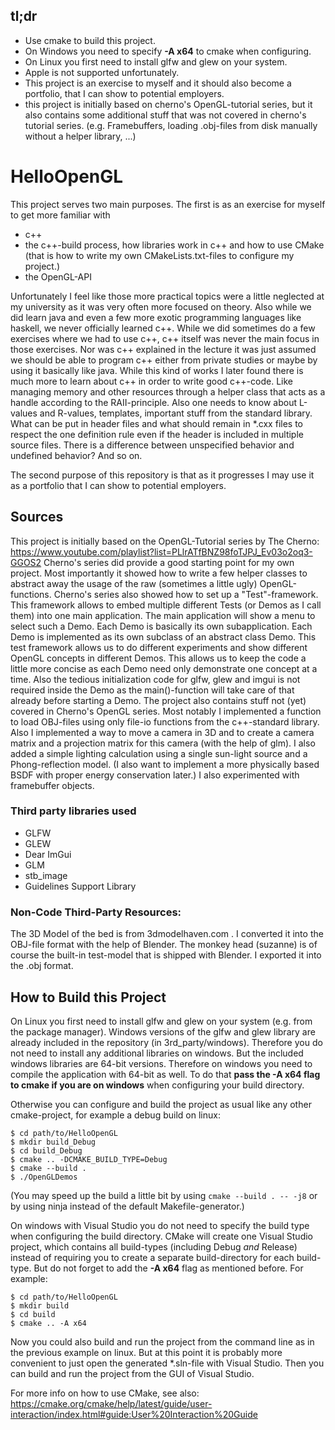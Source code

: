 ## tl;dr
- Use cmake to build this project.
- On Windows you need to specify **-A x64** to cmake when configuring.
- On Linux you first need to install glfw and glew on your system.
- Apple is not supported unfortunately.
- This project is an exercise to myself and it should also become a portfolio, that I can show to potential employers.
- this project is initially based on cherno's OpenGL-tutorial series, but it also contains some additional stuff that was not covered in cherno's tutorial series. (e.g. Framebuffers, loading .obj-files from disk manually without a helper library, ...)

# HelloOpenGL

This project serves two main purposes. The first is as an exercise for myself to get more familiar with 
- c++
- the c++-build process, how libraries work in c++ and how to use CMake (that is how to write my own CMakeLists.txt-files to configure my project.)
- the OpenGL-API

Unfortunately I feel like those more practical topics were a little neglected at my university as it was very often more focused on theory. Also while we did learn java and even a few more exotic programming languages like haskell, we never officially learned c++. While we did sometimes do a few exercises where we had to use c++, c++ itself was never the main focus in those exercises. Nor was c++ explained in the lecture it was just assumed we should be able to program c++ either from private studies or maybe by using it basically like java.
While this kind of works I later found there is much more to learn about c++ in order to write good c++-code. Like managing memory and other resources through a helper class that acts as a handle according to the RAII-principle. Also one needs to know about L-values and R-values, templates, important stuff from the standard library. What can be put in header files and what should remain in *.cxx files to respect the one definition rule even if the header is included in multiple source files. There is a difference between unspecified behavior and undefined behavior? And so on.

The second purpose of this repository is that as it progresses I may use it as a portfolio that I can show to potential employers.

## Sources
This project is initially based on the OpenGL-Tutorial series by The Cherno:
https://www.youtube.com/playlist?list=PLlrATfBNZ98foTJPJ_Ev03o2oq3-GGOS2
Cherno's series did provide a good starting point for my own project. Most importantly it showed how to write a few helper classes to abstract away the usage of the raw (sometimes a little ugly) OpenGL-functions. 
Cherno's series also showed how to set up a "Test"-framework. This framework allows to embed multiple different Tests (or Demos as I call them) into one main application. The main application will show a menu to select such a Demo. Each Demo is basically its own subapplication. Each Demo is implemented as its own subclass of an abstract class Demo. This test framework allows us to do different experiments and show different OpenGL concepts in different Demos. This allows us to keep the code a little more concise as each Demo need only demonstrate one concept at a time. Also the tedious initialization code for glfw, glew and imgui is not required inside the Demo as the main()-function will take care of that already before starting a Demo.
The project also contains stuff not (yet) covered in Cherno's OpenGL series. Most notably I implemented a function to load OBJ-files using only file-io functions from the c++-standard library. Also I implemented a way to move a camera in 3D and to create a camera matrix and a projection matrix for this camera (with the help of glm). I also added a simple lighting calculation using a single sun-light source and a Phong-reflection model. (I also want to implement a more physically based BSDF with proper energy conservation later.) I also experimented with framebuffer objects.


### Third party libraries used
- GLFW
- GLEW
- Dear ImGui
- GLM
- stb_image
- Guidelines Support Library

### Non-Code Third-Party Resources:
The 3D Model of the bed is from 3dmodelhaven.com . I converted it into the OBJ-file format with the help of Blender.
The monkey head (suzanne) is of course the built-in test-model that is shipped with Blender. I exported it into the .obj format.

## How to Build this Project
On Linux you first need to install glfw and glew on your system (e.g. from the package manager).
Windows versions of the glfw and glew library are already included in the repository
(in 3rd_party/windows). Therefore you do not need to install any additional libraries on windows.
But the included windows libraries are 64-bit versions. Therefore on windows you need
to compile the application with 64-bit as well. 
To do that **pass the -A x64 flag to cmake if you are on windows** when configuring your build directory.

Otherwise you can configure and build the project as usual like any other cmake-project, for example a debug build on linux:
```
$ cd path/to/HelloOpenGL
$ mkdir build_Debug
$ cd build_Debug
$ cmake .. -DCMAKE_BUILD_TYPE=Debug
$ cmake --build .
$ ./OpenGLDemos
```

(You may speed up the build a little bit by using
`cmake --build . -- -j8`
or by using ninja instead of the default Makefile-generator.)


On windows with Visual Studio you do not need to specify the build type when configuring the build directory. CMake will create one Visual Studio project, which contains all build-types (including Debug *and* Release) instead of requiring you to create a separate build-directory for each build-type. But do not forget to add the **-A x64** flag as mentioned before. For example:
```
$ cd path/to/HelloOpenGL
$ mkdir build
$ cd build
$ cmake .. -A x64
```

Now you could also build and run the project from the command line as in the previous example on linux. But at this point it is probably more convenient to just open the generated \*.sln-file with Visual Studio. Then you can build and run the project from the GUI of Visual Studio.

For more info on how to use CMake, see also:
<https://cmake.org/cmake/help/latest/guide/user-interaction/index.html#guide:User%20Interaction%20Guide>
